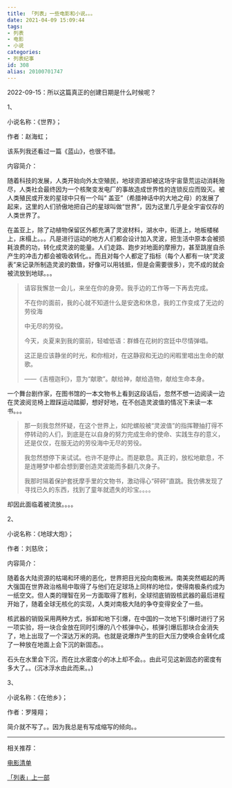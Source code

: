 ```yaml
---
title: 「列表」一些电影和小说。。。
date: 2021-04-09 15:09:44
tags:
- 列表
- 电影
- 小说
categories:
- 列表纪事
id: 308
alias: 20100701747
---
```


2022-09-15：所以这篇真正的创建日期是什么时候呢？

1、

小说名称：《世界》；

作者：赵海虹；

该系列我还看过一篇《蓝山》，也很不错。

<!--more-->

内容简介：

随着科技的发展，人类开始向外太空殖民，地球资源却被这场宇宙垦荒运动消耗殆尽，人类社会最终因为一个核聚变发电厂的事故造成世界性的连锁反应而毁灭。被人类殖民或开发的星球中只有一个叫“ 盖亚”（希腊神话中的大地之母）的发展了起来，这里的人们骄傲地把自己的星球叫做“世界”，因为这里几乎是全宇宙仅存的人类世界了。

在盖亚上，除了动植物保留区外都充满了灵波材料，湖水中，街道上，地板楼梯上，床榻上。。。凡是进行运动的地方人们都会设计加入灵波，把生活中原本会被损耗浪费的功，转化成灵波的能量。人们走路、跑步对地面的摩擦力，甚至跳崖自杀产生的冲击力都会被吸收转化。。而且对每个人都定了指标（每个人都有一块“灵波表”来记录所制造灵波的数值，好像可以用钱抵，但是会需要很多），完不成的就会被流放到地球。。。

> 请容我懈怠一会儿，来坐在你的身旁。我手边的工作等一下再去完成。
>
> 不在你的面前，我的心就不知道什么是安逸和休息，我的工作变成了无边的劳役海
>
> 中无尽的劳役。
>
> 今天，炎夏来到我的窗前，轻嘘低语：群蜂在花树的宫廷中尽情弹唱。
>
> 这正是应该静坐的时光，和你相对，在这静寂和无边的闲暇里唱出生命的献歌。
>
> ——《吉檀迦利》，意为“献歌”。献给神，献给造物，献给生命本身。

一个舞台剧作家，在图书馆的一本文物书上看到这段话后，忽然不想一边阅读一边在灵波阅览椅上蹬踩运动踏脚，想好好地，在不创造灵波值的情况下来读一本书。。。

> 那一刻我忽然怀疑，在这个世界上，如陀螺般被“灵波值”的指挥鞭抽打得不停转动的人们，到底是在以自身的努力完成生命的使命、实践生存的意义，还是仅仅，在服无边的劳役海中无尽的劳役。
>
> 我忽然想停下来试试。也许不是停止。而是歇息。真正的，放松地歇息，不是连睡梦中都会想到要创造灵波能而多翻几次身子。
>
> 我那时隔着保护套抚摩手里的文物书，激动得心“砰砰”直跳。我仿佛发现了寻找已久的东西，找到了童年就遗失的珍宝。。。。

却因此面临着被流放。。。。

2、

小说名称：《地球大炮》；

作者：刘慈欣；

内容简介：

随着各大陆资源的枯竭和环境的恶化，世界把目光投向南极洲。南美突然崛起的两大强国在世界政治格局中取得了与他们在足球场上同样的地位，使得南极条约成为一纸空文。但人类的理智在另一方面取得了胜利，全球彻底销毁核武器的最后进程开始了，随着全球无核化的实现，人类对南极大陆的争夺变得安全了一些。

核武器的销毁采用两种方式，拆卸和地下引爆，在中国的一次地下引爆时进行了另一项实验，将一块合金放在同时引爆的八个核弹中心，核弹引爆后那块合金消失了，地上出现了一个深达万米的洞。也就是说爆炸产生的巨大压力使唤合金转化成了一种放在地面上会下沉的新固态。。

石头在水里会下沉，而在比水密度小的冰上却不会。。由此可见这新固态的密度有多大了。。(沉冰浮水由此而来。。)

3、

小说名称：《在他乡》；

作者：罗隆翔；

简介就不写了。。因为我总是有写成缩写的倾向。。

----------------

相关推荐：

[电影清单](https://www.wdssmq.com/post/20130817400.html "电影清单")

[「列表」上一部](https://www.wdssmq.com/post/20190520228.html "「列表」上一部")

<!--308-->
